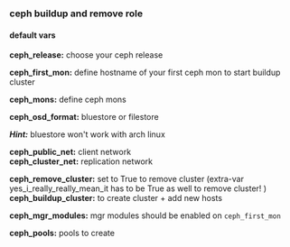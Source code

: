 ### ceph buildup and remove role

#### default vars

__ceph_release:__ choose your ceph release  

__ceph_first_mon:__ define hostname of your first ceph mon to start buildup cluster  

__ceph_mons:__ define ceph mons  

__ceph_osd_format:__ bluestore or filestore  

***Hint:*** bluestore won't work with arch linux  

__ceph_public_net:__ client network  
__ceph_cluster_net:__ replication network  

__ceph_remove_cluster:__ set to True to remove cluster (extra-var yes_i_really_really_mean_it has to be True as well to remove cluster! )  
__ceph_buildup_cluster:__ to create cluster + add new hosts  

__ceph_mgr_modules:__ mgr modules should be enabled on `ceph_first_mon`  

__ceph_pools:__ pools to create
